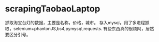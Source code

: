 # scrapingTaobaoLaptop
抓取淘宝台灯的数据，主要是名称，价格，城市。
存入mysql，用了多进程抓取，selenium+phantonJS,bs4,pymysql,requests.
有些东西真的很烦阿，居然要区分引号。
